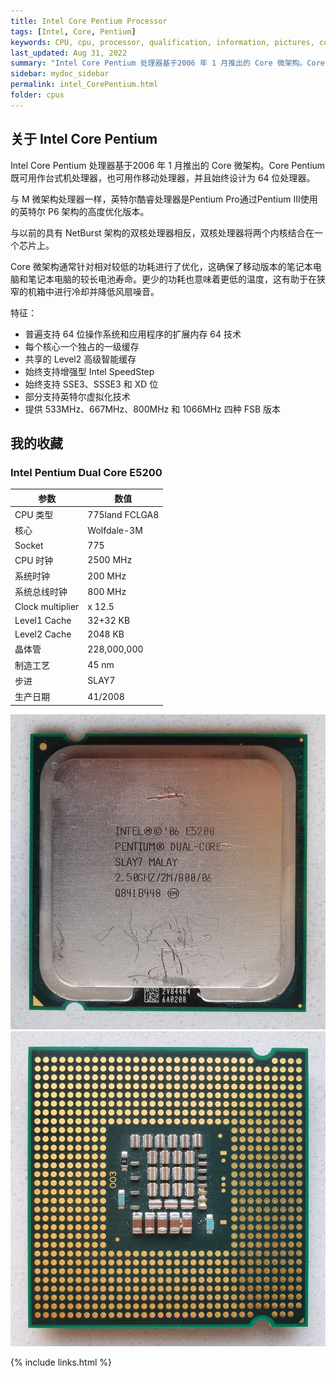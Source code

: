 ```yaml
---
title: Intel Core Pentium Processor
tags: [Intel, Core, Pentium]
keywords: CPU, cpu, processor, qualification, information, pictures, core, frequency, chip packaging, packaging, cpu info, x86, collection, amd, cyrix, harris, ibm, idt, iit, intel, motorola, nec, sgs, sgs-thomson, siemens, ST, signetics, mhs, ti, texas instruments, ulsi, umc, weitek, zilog, 808x, 8085, 8088, 8086, 80188, 80186, 80286, 286, 80386, 386, i386, Am386, 386sx, 386dx, 486, i486, 586, 486sx, 486dx, overdrive, 487, pentium, 586, 5x86, 386dlc, 386slc, 486dx2, mmx, ppro, pentium-pro, pro, athlon, duron, z80, dirk oppelt, dirk, oppelt, engineering, sample, samples
last_updated: Aug 31, 2022
summary: "Intel Core Pentium 处理器基于2006 年 1 月推出的 Core 微架构。Core Pentium 既可用作台式机处理器，也可用作移动处理器，并且始终设计为 64 位处理器。"
sidebar: mydoc_sidebar
permalink: intel_CorePentium.html
folder: cpus
---
```


## 关于 Intel Core Pentium

Intel Core Pentium 处理器基于2006 年 1 月推出的 Core 微架构。Core Pentium 既可用作台式机处理器，也可用作移动处理器，并且始终设计为 64 位处理器。
	
与 M 微架构处理器一样，英特尔酷睿处理器是Pentium Pro通过Pentium III使用的英特尔 P6 架构的高度优化版本。

与以前的具有 NetBurst 架构的双核处理器相反，双核处理器将两个内核结合在一个芯片上。

Core 微架构通常针对相对较低的功耗进行了优化，这确保了移动版本的笔记本电脑和笔记本电脑的较长电池寿命。更少的功耗也意味着更低的温度，这有助于在狭窄的机箱中进行冷却并降低风扇噪音。

特征：

- 普遍支持 64 位操作系统和应用程序的扩展内存 64 技术
- 每个核心一个独占的一级缓存
- 共享的 Level2 高级智能缓存
- 始终支持增强型 Intel SpeedStep
- 始终支持 SSE3、SSSE3 和 XD 位
- 部分支持英特尔虚拟化技术
- 提供 533MHz、667MHz、800MHz 和 1066MHz 四种 FSB 版本

## 我的收藏

### Intel Pentium Dual Core E5200

| 参数 | 数值 |
| ------ | ------ |
| CPU 类型 | 775land FCLGA8 |
| 核心 | Wolfdale-3M |
| Socket | 775 |
| CPU 时钟 | 2500 MHz |
| 系统时钟 | 200 MHz |
| 系统总线时钟 | 800 MHz |
| Clock multiplier | x 12.5 |
| Level1 Cache | 32+32 KB |
| Level2 Cache | 2048 KB |
| 晶体管 | 228,000,000 |
| 制造工艺 | 45 nm |
| 步进 | SLAY7 |
| 生产日期 | 41/2008 |

![Intel Pentium Dual Core E5200 正面](/images/cpus/Intel/Intel_Pentium_Dual_Core_E5200_1.jpg)
![Intel Pentium Dual Core E5200 反面](/images/cpus/Intel/Intel_Pentium_Dual_Core_E5200_2.jpg)

{% include links.html %}
